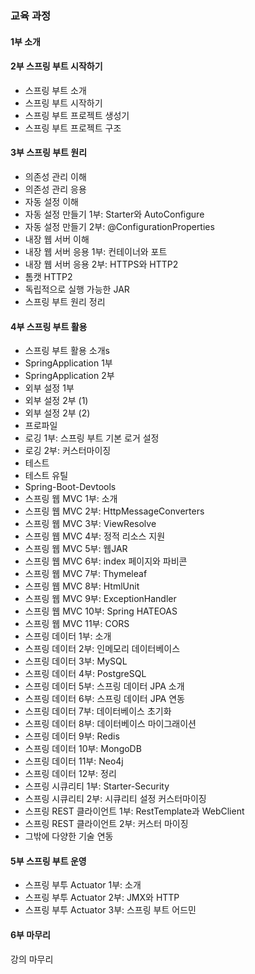 ### 교육 과정
#### 1부 소개
#### 2부 스프링 부트 시작하기
- 스프링 부트 소개
- 스프링 부트 시작하기
- 스프링 부트 프로젝트 생성기
- 스프링 부트 프로젝트 구조

#### 3부 스프링 부트 원리
- 의존성 관리 이해
- 의존성 관리 응용
- 자동 설정 이해
- 자동 설정 만들기 1부: Starter와 AutoConfigure
- 자동 설정 만들기 2부: @ConfigurationProperties
- 내장 웹 서버 이해
- 내장 웹 서버 응용 1부: 컨테이너와 포트
- 내장 웹 서버 응용 2부: HTTPS와 HTTP2
- 톰캣 HTTP2
- 독립적으로 실행 가능한 JAR
- 스프링 부트 원리 정리

#### 4부 스프링 부트 활용
- 스프링 부트 활용 소개s
- SpringApplication 1부
- SpringApplication 2부
- 외부 설정 1부
- 외부 설정 2부 (1)
- 외부 설정 2부 (2)
- 프로파일
- 로깅 1부: 스프링 부트 기본 로거 설정
- 로깅 2부: 커스터마이징
- 테스트
- 테스트 유틸
- Spring-Boot-Devtools
- 스프링 웹 MVC 1부: 소개
- 스프링 웹 MVC 2부: HttpMessageConverters
- 스프링 웹 MVC 3부: ViewResolve
- 스프링 웹 MVC 4부: 정적 리소스 지원
- 스프링 웹 MVC 5부: 웹JAR
- 스프링 웹 MVC 6부: index 페이지와 파비콘
- 스프링 웹 MVC 7부: Thymeleaf
- 스프링 웹 MVC 8부: HtmlUnit
- 스프링 웹 MVC 9부: ExceptionHandler
- 스프링 웹 MVC 10부: Spring HATEOAS
- 스프링 웹 MVC 11부: CORS
- 스프링 데이터 1부: 소개
- 스프링 데이터 2부: 인메모리 데이터베이스
- 스프링 데이터 3부: MySQL
- 스프링 데이터 4부: PostgreSQL
- 스프링 데이터 5부: 스프링 데이터 JPA 소개
- 스프링 데이터 6부: 스프링 데이터 JPA 연동
- 스프링 데이터 7부: 데이터베이스 초기화
- 스프링 데이터 8부: 데이터베이스 마이그래이션
- 스프링 데이터 9부: Redis
- 스프링 데이터 10부: MongoDB
- 스프링 데이터 11부: Neo4j
- 스프링 데이터 12부: 정리
- 스프링 시큐리티 1부: Starter-Security
- 스프링 시큐리티 2부: 시큐리티 설정 커스터마이징
- 스프링 REST 클라이언트 1부: RestTemplate과 WebClient
- 스프링 REST 클라이언트 2부: 커스터 마이징
- 그밖에 다양한 기술 연동

#### 5부 스프링 부트 운영
- 스프링 부투 Actuator 1부: 소개
- 스프링 부투 Actuator 2부: JMX와 HTTP
- 스프링 부투 Actuator 3부: 스프링 부트 어드민

#### 6부 마무리
강의 마무리
